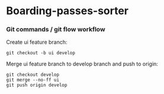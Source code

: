 # Boarding-passes-sorter

### Git commands / git flow workflow

Create ui feature branch:

`git checkout -b ui develop`

Merge ui feature branch to develop branch and push to origin:

```
git checkout develop
git merge --no-ff ui
git push origin develop
 ```
